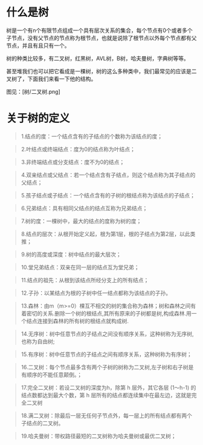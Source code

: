 # 什么是树

树是一个有n个有限节点组成一个具有层次关系的集合，每个节点有0个或者多个子节点，没有父节点的节点称为根节点，也就是说除了根节点以外每个节点都有父节点，并且有且只有一个。

树的种类比较多，有二叉树，红黑树，AVL树，B树，哈夫曼树，字典树等等。

甚至堆我们也可以把它看成是一棵树，树的这么多种类中，我们最常见的应该是二叉树了，下面我们来看一下他的结构。

图见：[树/二叉树.png]

# 关于树的定义

> 1.结点的度：一个结点含有的子结点的个数称为该结点的度；

> 2.叶结点或终端结点：度为0的结点称为叶结点；

> 3.非终端结点或分支结点：度不为0的结点；

> 4.双亲结点或父结点：若一个结点含有子结点，则这个结点称为其子结点的父结点；

> 5.孩子结点或子结点：一个结点含有的子树的根结点称为该结点的子结点；

> 6.兄弟结点：具有相同父结点的结点互称为兄弟结点；

> 7.树的度：一棵树中，最大的结点的度称为树的度；

> 8.结点的层次：从根开始定义起，根为第1层，根的子结点为第2层，以此类推；

> 9.树的高度或深度：树中结点的最大层次；

> 10.堂兄弟结点：双亲在同一层的结点互为堂兄弟；

> 11.结点的祖先：从根到该结点所经分支上的所有结点；

> 12.子孙：以某结点为根的子树中任一结点都称为该结点的子孙。

> 13.森林：由m（m>=0）棵互不相交的树的集合称为森林；树和森林之间有着密切的关系.删除一个树的根结点,其所有原来的子树都是树,构成森林.用一个结点连接到森林的所有树的根结点就构成树.

> 14.无序树：树中任意节点的子结点之间没有顺序关系，这种树称为无序树,也称为自由树;

> 15.有序树：树中任意节点的子结点之间有顺序关系，这种树称为有序树；

> 16.二叉树：每个节点最多含有两个子树的树称为二叉树,左子树和右子树是有顺序的不能任意颠倒。；

> 17.完全二叉树：若设二叉树的深度为h，除第 h 层外，其它各层 (1～h-1) 的结点数都达到最大个数，第 h 层所有的结点都连续集中在最左边，这就是完全二叉树

> 18.满二叉树：除最后一层无任何子节点外，每一层上的所有结点都有两个子结点的二叉树。

> 19.哈夫曼树：带权路径最短的二叉树称为哈夫曼树或最优二叉树；

















































